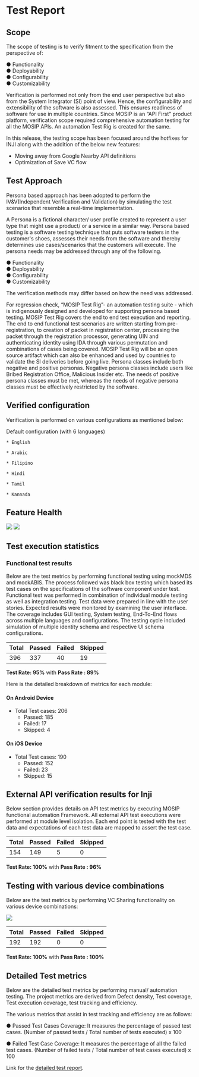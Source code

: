 # Test Report

## Scope

The scope of testing is to verify fitment to the specification from the perspective of:

●	Functionality  
●	Deployability  
●	Configurability  
●	Customizability

Verification is performed not only from the end user perspective but also from the System Integrator (SI) point of view. Hence, the configurability and extensibility of the software is also assessed. This ensures readiness of software for use in multiple countries. Since MOSIP is an “API First” product platform, verification scope required comprehensive automation testing for all the MOSIP APIs. An automation Test Rig is created for the same. 

In this release, the testing scope has been focused around the hotfixes for INJI along with the addition of the below new features:
* Moving away from Google Nearby API definitions
* Optimization of Save VC flow

## Test Approach

Persona based approach has been adopted to perform the IV&V(Independent Verification and Validation) by simulating the test scenarios that resemble a real-time implementation. 

A Persona is a fictional character/ user profile created to represent a user type that might use a product/ or a service in a similar way. Persona based testing is a software testing technique that puts software testers in the customer's shoes, assesses their needs from the software and thereby determines use cases/scenarios that the customers will execute. The persona needs may be addressed through any of the following. 

●	Functionality  
●	Deployability  
●	Configurability  
●	Customizability

The verification methods may differ based on how the need was addressed. 

For regression check, “MOSIP Test Rig”- an automation testing suite - which is indigenously designed and developed for supporting persona based testing. MOSIP Test Rig covers the end to end test execution and reporting. The end to end functional test scenarios are written starting from pre-registration, to creation of packet in registration center, processing the packet through the registration processor, generating UIN and authenticating identity using IDA through various permutation and combinations of cases being covered. MOSIP Test Rig will be an open source artifact which can also be enhanced and used by countries to validate the SI deliveries before going live. Persona classes include both negative and positive personas. Negative persona classes include users like Bribed Registration Office, Malicious Insider etc. The needs of positive persona classes must be met, whereas the needs of negative persona classes must be effectively restricted by the software.

## Verified configuration 

Verification is performed on various configurations as mentioned below:


Default configuration (with 6 languages) 

    * English
   
    * Arabic
   
    * Filipino
   
    * Hindi
   
    * Tamil
   
    * Kannada



## Feature Health

![](\_images/inji-report1.png)  ![](\_images/inji-report2.png)

## Test execution statistics 

### Functional test results

Below are the test metrics by performing functional testing using mockMDS and mockABIS. The process followed was black box testing which based its test cases on the specifications of the software component under test. Functional test was performed in combination of individual module testing as well as integration testing. Test data were prepared in line with the user stories. Expected results were monitored by examining the user interface. The coverage includes GUI testing, System testing, End-To-End flows across multiple languages and configurations. The testing cycle included simulation of multiple identity schema and respective UI schema configurations.

| **Total**     | **Passed**   |  **Failed**    | **Skipped**   |
|---------------|--------------|----------------|---------------|
|     396       |   337        |        40      |    19          |

**Test Rate: 95%**  with **Pass Rate : 89%**

Here is the detailed breakdown of metrics for each module:

#### On Android Device

* Total Test cases: 206
  * Passed: 185
  * Failed: 17
  * Skipped: 4

#### On iOS Device

* Total Test cases: 190
  * Passed: 152
  * Failed: 23
  * Skipped: 15

## External API verification results for Inji

Below section provides details on API test metrics by executing MOSIP functional automation Framework. All external API test executions were performed at module level isolation. Each end point is tested with the test data and expectations of each test data are mapped to assert the test case.

| **Total**  | **Passed** |  **Failed** | **Skipped** |
|------------|------------|-------------|-------------|
|    154     |     149    |     5    |      0      |

**Test Rate: 100%**  with **Pass Rate : 96%**

## Testing with various device combinations 

Below are the test metrics by performing VC Sharing functionality on various device combinations:

![](\_images/inji-device-metrics2.png)

| **Total**  | **Passed** |  **Failed** | **Skipped** |
|------------|------------|-------------|-------------|
|     192    |    192     |     0      |    0        |

**Test Rate: 100%**  with **Pass Rate : 100%**

## Detailed Test metrics

Below are the detailed test metrics by performing manual/ automation testing. The project metrics are derived from Defect density, Test coverage, Test execution coverage, test tracking and efficiency. 

The various metrics that assist in test tracking and efficiency are as follows:

●	Passed Test Cases Coverage: It measures the percentage of passed test cases. (Number of passed tests / Total number of tests executed) x 100

●	Failed Test Case Coverage: It measures the percentage of all the failed test cases. (Number of failed tests / Total number of test cases executed) x 100

Link for the [detailed test report](https://github.com/mosip/test-management/tree/master/inji/0.9.0).








